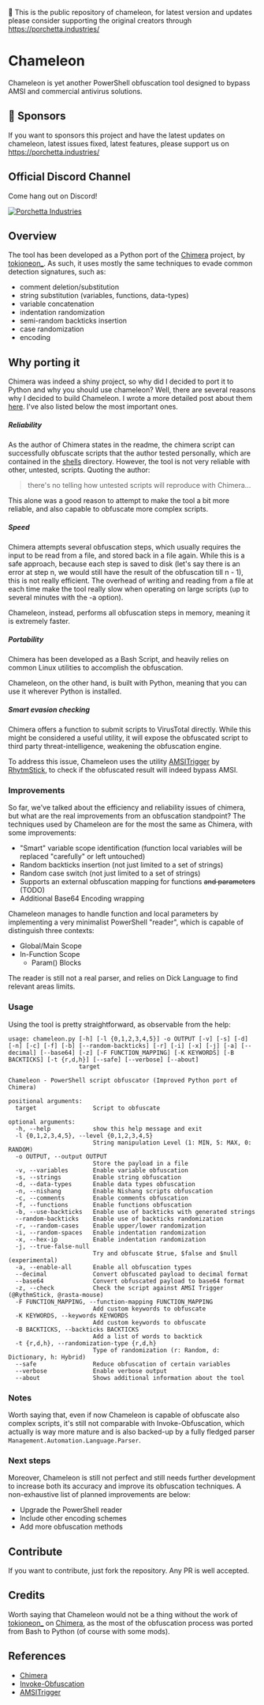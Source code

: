 :triangular_flag_on_post: This is the public repository of chameleon, for latest version and updates please consider supporting the original creators through https://porchetta.industries/

# Chameleon

Chameleon is yet another PowerShell obfuscation tool designed to bypass AMSI and commercial antivirus solutions. 

## :triangular_flag_on_post: Sponsors

If you want to sponsors this project and have the latest updates on chameleon, latest issues fixed, latest features, please support us on https://porchetta.industries/

## Official Discord Channel

Come hang out on Discord!

[![Porchetta Industries](https://discordapp.com/api/guilds/736724457258745996/widget.png?style=banner3)](https://discord.gg/ycGXUxy)

## Overview

The tool has been developed as a Python port of the [Chimera][1] project, by [tokioneon_][2]. As such, it uses 
mostly the same techniques to evade common detection signatures, such as:

* comment deletion/substitution
* string substitution (variables, functions, data-types)
* variable concatenation
* indentation randomization
* semi-random backticks insertion
* case randomization
* encoding 

## Why porting it

Chimera was indeed a shiny project, so why did I decided to port it to Python and why you should use chameleon?
Well, there are several reasons why I decided to build Chameleon. I wrote a more detailed post about them [here][7]. 
I've also listed below the most important ones. 

##### Reliability

As the author of Chimera states in the readme, the chimera script can successfully obfuscate scripts that the author
tested personally, which are contained in the [shells][3] directory. However, the tool is not very reliable with other, 
untested, scripts. Quoting the author:

> there's no telling how untested scripts will reproduce with Chimera... 

This alone was a good reason to attempt to make the tool a bit more reliable, and also capable to obfuscate 
more complex scripts.

##### Speed

Chimera attempts several obfuscation steps, which usually requires the input to be read from a file, and stored back 
in a file again. While this is a safe approach, because each step is saved to disk (let's say there is an error at step 
n, we would still have the result of the obfuscation till n - 1), this is not really efficient. The overhead of writing 
and reading from a file at each time make the tool really slow when operating on large scripts (up to several minutes 
with the -a option). 

Chameleon, instead, performs all obfuscation steps in memory, meaning it is extremely faster.

##### Portability

Chimera has been developed as a Bash Script, and heavily relies on common Linux utilities to accomplish the obfuscation.

Chameleon, on the other hand, is built with Python, meaning that you can use it wherever Python is installed.

##### Smart evasion checking

Chimera offers a function to submit scripts to VirusTotal directly. While this might be considered a useful utility, 
it will expose the obfuscated script to third party threat-intelligence, weakening the obfuscation engine. 

To address this issue, Chameleon uses the utility [AMSITrigger][4] by [RhytmStick][5], to check if the obfuscated result will indeed 
bypass AMSI.

### Improvements

So far, we've talked about the efficiency and reliability issues of chimera, but what are the real improvements 
from an obfuscation standpoint? The techniques used by Chameleon are for the most the same as Chimera, with some improvements:

* "Smart" variable scope identification (function local variables will be replaced "carefully" or left untouched)
* Random backticks insertion (not just limited to a set of strings)
* Random case switch (not just limited to a set of strings)
* Supports an external obfuscation mapping for functions ~~and parameters~~ (TODO)
* Additional Base64 Encoding wrapping

Chameleon manages to handle function and local parameters by implementing a very minimalist PowerShell "reader", which is
capable of distinguish three contexts: 

* Global/Main Scope
* In-Function Scope
    * Param() Blocks

The reader is still not a real parser, and relies on Dick Language to find relevant areas limits.

### Usage

Using the tool is pretty straightforward, as observable from the help:

```
usage: chameleon.py [-h] [-l {0,1,2,3,4,5}] -o OUTPUT [-v] [-s] [-d] [-n] [-c] [-f] [-b] [--random-backticks] [-r] [-i] [-x] [-j] [-a] [--decimal] [--base64] [-z] [-F FUNCTION_MAPPING] [-K KEYWORDS] [-B BACKTICKS] [-t {r,d,h}] [--safe] [--verbose] [--about]
                    target

Chameleon - PowerShell script obfuscator (Improved Python port of Chimera)

positional arguments:
  target                Script to obfuscate

optional arguments:
  -h, --help            show this help message and exit
  -l {0,1,2,3,4,5}, --level {0,1,2,3,4,5}
                        String manipulation Level (1: MIN, 5: MAX, 0: RANDOM)
  -o OUTPUT, --output OUTPUT
                        Store the payload in a file
  -v, --variables       Enable variable obfuscation
  -s, --strings         Enable string obfuscation
  -d, --data-types      Enable data types obfuscation
  -n, --nishang         Enable Nishang scripts obfuscation
  -c, --comments        Enable comments obfuscation
  -f, --functions       Enable functions obfuscation
  -b, --use-backticks   Enable use of backticks with generated strings
  --random-backticks    Enable use of backticks randomization
  -r, --random-cases    Enable upper/lower randomization
  -i, --random-spaces   Enable indentation randomization
  -x, --hex-ip          Enable indentation randomization
  -j, --true-false-null
                        Try and obfuscate $true, $false and $null (experimental)
  -a, --enable-all      Enable all obfuscation types
  --decimal             Convert obfuscated payload to decimal format
  --base64              Convert obfuscated payload to base64 format
  -z, --check           Check the script against AMSI Trigger (@RythmStick, @rasta-mouse)
  -F FUNCTION_MAPPING, --function-mapping FUNCTION_MAPPING
                        Add custom keywords to obfuscate
  -K KEYWORDS, --keywords KEYWORDS
                        Add custom keywords to obfuscate
  -B BACKTICKS, --backticks BACKTICKS
                        Add a list of words to backtick
  -t {r,d,h}, --randomization-type {r,d,h}
                        Type of randomization (r: Random, d: Dictionary, h: Hybrid)
  --safe                Reduce obfuscation of certain variables
  --verbose             Enable verbose output
  --about               Shows additional information about the tool
```

### Notes 

Worth saying that, even if now Chameleon is capable of obfuscate also complex scripts, it's still not comparable with
Invoke-Obfuscation, which actually is way more mature and is also backed-up by a fully fledged parser `Management.Automation.Language.Parser`.

### Next steps

Moreover, Chameleon is still not perfect and still needs further development to increase both its accuracy and improve 
its obfuscation techniques. A non-exhaustive list of planned improvements are below:

* Upgrade the PowerShell reader
* Include other encoding schemes
* Add more obfuscation methods

## Contribute

If you want to contribute, just fork the repository. Any PR is well accepted.

## Credits

Worth saying that Chameleon would not be a thing without the work of [tokioneon_][2] on [Chimera][1], as the most of the
obfuscation process was ported from Bash to Python (of course with some mods).

## References

* [Chimera][1]
* [Invoke-Obfuscation][6]
* [AMSITrigger][4]

[1]: https://github.com/tokyoneon/Chimera.git
[2]: https://twitter.com/tokyoneon_
[3]: https://github.com/tokyoneon/Chimera/tree/master/shells
[4]: https://github.com/RythmStick/AMSITrigger
[5]: https://github.com/RythmStick
[6]: https://github.com/danielbohannon/Invoke-Obfuscation
[7]: https://klezvirus.github.io/RedTeaming/AV_Evasion/BornFromAChimera/
